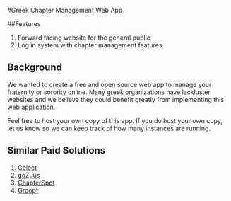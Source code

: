 #Greek Chapter Management Web App

##Features
1. Forward facing website for the general public
2. Log in system with chapter management features

## Background
We wanted to create a free and open source web app to manage your fraternity or sorority online. Many greek organizations have lackluster websites and we believe they could benefit greatly from implementing this web application.

Feel free to host your own copy of this app. If you do host your own copy, let us know so we can keep track of how many instances are running.

## Similar Paid Solutions
1. [Celect](http://celect.org/solutions-greek#)
2. [goZuus](http://www.gozuus.com/tour/pricing)
3. [ChapterSpot](https://www.chapterspot.com/)
4. [Groopt](http://groopt.com)
